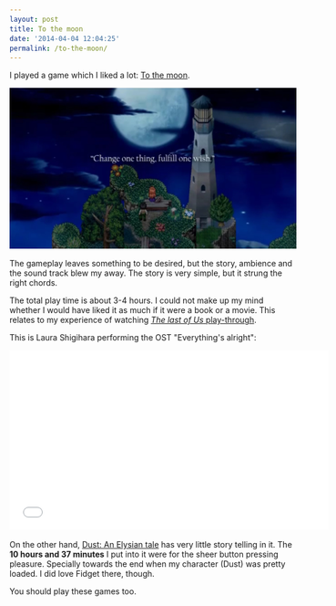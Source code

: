 ```yaml
---
layout: post
title: To the moon
date: '2014-04-04 12:04:25'
permalink: /to-the-moon/
---
```


I played a game which I liked a lot: [To the moon](http://freebirdgames.com/to_the_moon/).

![To the moon screenshot](/content/images/2014/Apr/To_the_moon_1_2560x2560.jpeg)

The gameplay leaves something to be desired, but the story, ambience and the sound track blew my away. The story is very simple, but it strung the right chords.

The total play time is about 3-4 hours. I could not make up my mind whether I would have liked it as much if it were a book or a movie. This relates to my experience of watching [_The last of Us_ play-through](http://musicallyut.blogspot.ch/2013/09/interactive-storytelling-in-last-of-us.html).

This is Laura Shigihara performing the OST "Everything's alright":

<div style="text-align: center;">
  <iframe width="560" height="315" src="//www.youtube.com/embed/SAODrEEkOYI?rel=0" frameborder="0" allowfullscreen></iframe>
</div>

On the other hand, [Dust: An Elysian tale](http://www.noogy.com/main.html) has very little story telling in it. The **10 hours and 37 minutes** I put into it were for the sheer button pressing pleasure. Specially towards the end when my character (Dust) was pretty loaded. I did love Fidget there, though.

You should play these games too.
